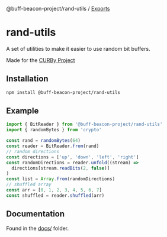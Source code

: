 @buff-beacon-project/rand-utils / [Exports](modules.md)

# rand-utils

A set of utilities to make it easier to use random bit buffers.

Made for the [CURBy Project](https://random.colorado.edu)

## Installation

```sh
npm install @buff-beacon-project/rand-utils
```

## Example

```js
import { BitReader } from '@buff-beacon-project/rand-utils'
import { randomBytes } from 'crypto'

const rand = randomBytes(64)
const reader = BitReader.from(rand)
// random directions
const directions = ['up', 'down', 'left', 'right']
const randomDirections = reader.unfold((stream) =>
  directions[stream.readBits(2, false)]
)
const list = Array.from(randomDirections)
// shuffled array
const arr = [0, 1, 2, 3, 4, 5, 6, 7]
const shuffled = reader.shuffled(arr)
```

## Documentation

Found in the [docs/](./docs) folder.
